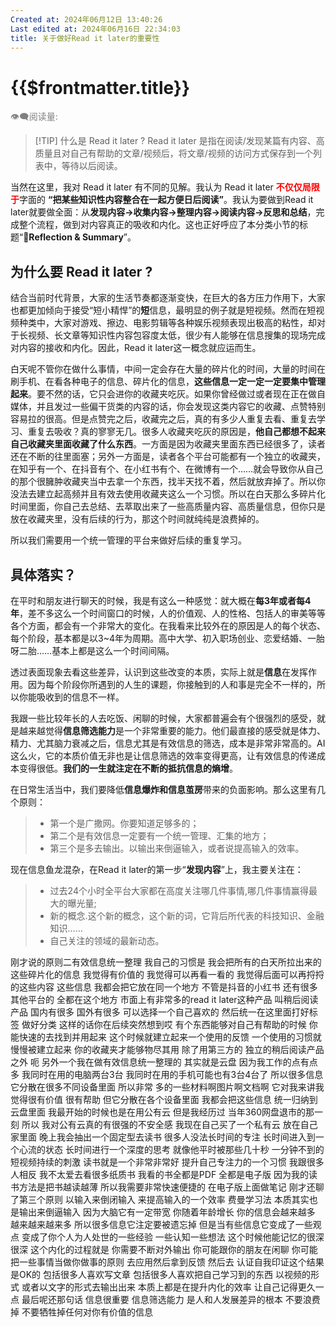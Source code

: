```yaml
---
Created at: 2024年06月12日 13:40:26
Last edited at: 2024年06月16日 22:34:03
title: 关于做好Read it later的重要性
---
```


# {{$frontmatter.title}}

<div class="flex gap-[4px] items-center" style="color:gray;font-size:14px;">
  👁️‍🗨️阅读量: <span id="busuanzi_container_page_pv">
    <span id="busuanzi_value_page_pv" />
  </span>
</div>

> [!TIP] 什么是 Read it later ?
> Read it later 是指在阅读/发现某篇有内容、高质量且对自己有帮助的文章/视频后，将文章/视频的访问方式保存到一个列表中，等待以后阅读。

当然在这里，我对 Read it later 有不同的见解。我认为 Read it later <span style="color:red;font-weight:bold;">不仅仅局限于</span>字面的 **“把某些知识性内容整合在一起方便日后阅读”**。我认为要做到Read it later就要做全面：从**发现内容->收集内容->整理内容->阅读内容->反思和总结**，完成整个流程，做到对内容真正的吸收和内化。这也正好呼应了本分类小节的标题“🤔**Reflection & Summary**”。

## 为什么要 Read it later ?
结合当前时代背景，大家的生活节奏都逐渐变快，在巨大的各方压力作用下，大家也都更加倾向于接受“短小精悍”的**短**信息，最明显的例子就是短视频。然而在短视频种类中，大家对游戏、擦边、电影剪辑等各种娱乐视频表现出极高的粘性，却对于长视频、长文章等知识性内容包容度太低，很少有人能够在信息搜集的现场完成对内容的接收和内化。因此，Read it later这一概念就应运而生。

白天呢不管你在做什么事情，中间一定会存在大量的碎片化的时间，大量的时间在刷手机、在看各种电子的信息、碎片化的信息，**这些信息一定一定一定要集中管理起来**。要不然的话，它只会进你的收藏夹吃灰。如果你曾经做过或者现在正在做自媒体，并且发过一些偏干货类的内容的话，你会发现这类内容它的收藏、点赞特别容易拉的很高。但是点赞完之后，收藏完之后，真的有多少人重复去看、重复去学习、重复去吸收？真的寥寥无几。很多人收藏夹吃灰的原因是，**他自己都想不起来自己收藏夹里面收藏了什么东西**。一方面是因为收藏夹里面东西已经很多了，读者还在不断的往里面塞；另外一方面是，读者各个平台可能都有一个独立的收藏夹，在知乎有一个、在抖音有个、在小红书有个、在微博有一个……就会导致你从自己的那个很臃肿收藏夹当中去拿一个东西，找半天找不着，然后就放弃掉了。所以你没法去建立起高频并且有效去使用收藏夹这么一个习惯。所以在白天那么多碎片化时间里面，你自己去总结、去萃取出来了一些高质量内容、高质量信息，但你只是放在收藏夹里，没有后续的行为，那这个时间就纯纯是浪费掉的。

所以我们需要用一个统一管理的平台来做好后续的重复学习。
## 具体落实？
在平时和朋友进行聊天的时候，我是有这么一种感觉：就大概在**每3年或者每4年**，差不多这么一个时间窗口的时候，人的价值观、人的性格、包括人的审美等等各个方面，都会有一个非常大的变化。在我看来比较外在的原因是人的每个状态、每个阶段，基本都是以3~4年为周期。高中大学、初入职场创业、恋爱结婚、一胎呀二胎……基本上都是这么一个时间间隔。

透过表面现象去看这些差异，认识到这些改变的本质，实际上就是**信息**在发挥作用。因为每个阶段你所遇到的人生的课题，你接触到的人和事是完全不一样的，所以你能吸收到的信息不一样。

我跟一些比较年长的人去吃饭、闲聊的时候，大家都普遍会有个很强烈的感受，就是越来越觉得**信息筛选能力**是一个非常重要的能力。他们最直接的感受就是体力、精力、尤其脑力衰减之后，信息尤其是有效信息的筛选，成本是非常非常高的。AI这么火，它的本质价值无非也是让信息筛选的效率变得更高，让有效信息的传递成本变得很低。**我们的一生就注定在不断的抵抗信息的熵增**。

在日常生活当中，我们要降低**信息爆炸和信息茧房**带来的负面影响。那么这里有几个原则：
> - 第一个是广撒网。你要知道足够多的；
> - 第二个是有效信息一定要有一个统一管理、汇集的地方；
> - 第三个是多去输出。以输出来倒逼输入，或者说提高输入的效率。

现在信息鱼龙混杂，在Read it later的第一步“**发现内容**”上，我主要关注在：
>- 过去24个小时全平台大家都在高度关注哪几件事情,哪几件事情赢得最大的曝光量; 
>- 新的概念.这个新的概念，这个新的词，它背后所代表的科技知识、金融知识……
>- 自己关注的领域的最新动态。

刚才说的原则二有效信息统一整理 我自己的习惯是 我会把所有的白天所拉出来的 这些碎片化的信息 我觉得有价值的 我觉得可以再看一看的 我觉得后面可以再捋捋的这些内容 这些信息 我都会把它放在同一个地方 不管是抖音的小红书 还有很多其他平台的 全都在这个地方 市面上有非常多的read it later这种产品 叫稍后阅读产品 国内有很多 国外有很多 可以选择一个自己喜欢的 然后统一在这里面打好标签 做好分类 这样的话你在后续突然想到哎 有个东西能够对自己有帮助的时候 你能快速的去找到并用起来 这个时候就建立起来一个使用的反馈 一个使用的习惯就慢慢被建立起来 你的收藏夹才能够物尽其用 除了用第三方的 独立的稍后阅读产品之外 呃 另外一个我在做有效信息统一整理的 其实就是云盘 因为我工作的点有点多 我同时在用的电脑两台3台 我同时在用的手机可能也有3台4台了 所以很多信息 它分散在很多不同设备里面 所以非常 多的一些材料啊图片啊文档啊 它对我来讲我觉得很有价值 很有帮助 但它分散在各个设备里面 我都会把这些信息 统一归纳到云盘里面 我最开始的时候也是在用公有云 但是我经历过 当年360网盘退市的那一刻 所以 我对公有云真的有很强的不安全感 我现在自己买了一个私有云 放在自己家里面 晚上我会抽出一个固定型去读书 很多人没法长时间的专注 长时间进入到一个心流的状态 长时间进行一个深度的思考 就像他平时被那些几十秒 一分钟不到的短视频持续的刺激 读书就是一个非常非常好 提升自己专注力的一个习惯 我跟很多人相反 我不太爱去看很多纸质书 我看的书全都是PDF 全都是电子版 因为我的读书方法是把书越读越薄 所以我需要非常快速便捷的 在电子版上面做笔记 刚才还聊了第三个原则 以输入来倒闭输入 来提高输入的一个效率 费曼学习法 本质其实也是输出来倒逼输入 因为大脑它有一定带宽 你随着年龄增长 你的信息会越来越多 越来越来越来多 所以很多信息它注定要被遗忘掉 但是当有些信息它变成了一些观点 变成了你个人为人处世的一些经验 一些认知一些想法 这个时候他能记忆的很深很深 这个内化的过程就是 你需要不断对外输出 你可能跟你的朋友在闲聊 你可能把一些事情当做你做事的原则 去应用然后拿到反馈 然后去 认证自我印证这个结果是OK的 包括很多人喜欢写文章 包括很多人喜欢把自己学习到的东西 以视频的形式 或者以文字的形式去输出出来 本质上都是在提升内化的效率 让自己记得更久一点 最后呢还那句话 信息很重要 信息筛选能力 是人和人发展差异的根本 不要浪费掉 不要牺牲掉任何对你有价值的信息